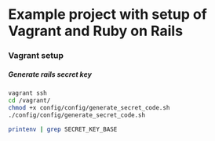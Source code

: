 # Example project with setup of Vagrant and Ruby on Rails

### Vagrant setup

##### Generate rails secret key

```bash
vagrant ssh
cd /vagrant/
chmod +x config/config/generate_secret_code.sh
./config/config/generate_secret_code.sh

printenv | grep SECRET_KEY_BASE
```